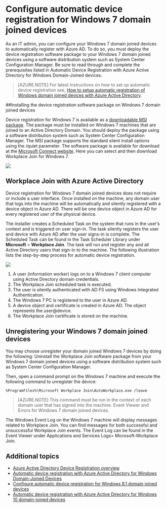 <properties
    pageTitle="# Configure automatic device registration for Windows 7 domain joined devices| Microsoft Azure"
    description="Steps to configure your Windows 7 domain joined devices to automatically register with Azure AD. and steps to deploy the device registration software package to your Windows 7 domain joined devices using a software distribution system such as System Center Configuration Manager."
    services="active-directory"
    documentationCenter=""
    authors="femila"
    manager="swadhwa"
    editor=""/>

<tags
    ms.service="active-directory"
    ms.workload="identity"
    ms.tgt_pltfrm="na"
    ms.devlang="na"
    ms.topic="article"
    ms.date="09/21/2016"
    ms.author="MarkVi"/>

# <a name="configure-automatic-device-registration-for-windows-7-domain-joined-devices"></a>Configure automatic device registration for Windows 7 domain joined devices

As an IT admin, you can configure your Windows 7 domain joined devices to automatically register with Azure AD. To do so, you must deploy the device registration software package to your Windows 7 domain joined devices using a software distribution system such as System Center Configuration Manager. Be sure to read through and complete the prerequisites listed in Automatic Device Registration with Azure Active Directory for Windows Domain-Joined devices.

>[AZURE.NOTE]
 For latest instructions on how to set up automatic device registration see, [How to setup automatic registration of Windows domain joined devices with Azure Active Directory](active-directory-conditional-access-automatic-device-registration-setup.md).

##<a name="installing-the-device-registration-software-package-on-windows-7-domain-joined-devices"></a>Installing the device registration software package on Windows 7 domain joined devices

Device registration for Windows 7 is available as a [downloadable MSI package](https://connect.microsoft.com/site1164). The package must be installed on Windows 7 machines that are joined to an Active Directory Domain. You should deploy the package using a software distribution system such as System Center Configuration Manager. The MSI package supports the standard silent install options using the /quiet parameter.
The software package is available for download at the [Microsoft Connect website](https://connect.microsoft.com/site1164). Here you can select and then download Workplace Join for Windows 7.

![](./media/active-directory-conditional-access/device-registration-process-windows7.gif)

## <a name="workplace-join-with-azure-active-directory"></a>Workplace Join with Azure Active Directory
Device registration for Windows 7 domain joined devices does not require or include a user interface. Once installed on the machine, any domain user that logs into the machine will be automatically and silently registered with a device object in Azure AD. There will be one device object in Azure AD for every registered user of the physical device.

The installer creates a Scheduled Task on the system that runs in the user’s context and is triggered on user sign-in. The task silently registers the user and device with Azure AD after the user signs-in is complete.
The Scheduled Task can be found in the Task Scheduler Library under **Microsoft** > **Workplace Join**.
The task will run and register any and all Active Directory users that sign-in to the machine.
The following illustration lists the step-by-step process for automatic device registration.

![](./media/active-directory-conditional-access/automatic-device-registration-windows7.png)

1. A user (information worker) logs on to a Windows 7 client computer using Active Directory domain credentials.
1. The Workplace Join scheduled task is executed.
1. The user is silently authenticated with AD FS using Windows Integrated Authentication.
1. The Windows 7 PC is registered to the user in Azure AD.
1. A device object and certificate is created in Azure AD. The object represents the user@device.
1. The Workplace Join certificate is stored on the machine.

## <a name="unregistering-your-windows-7-domain-joined-devices"></a>Unregistering your Windows 7 domain joined devices

You may choose unregister your domain joined Windows 7 devices by doing the following: Uninstall the Workplace Join software package from your Windows 7 domain joined devices using a software distribution system such as System Center Configuration Manager.

Then, open a command prompt on the Windows 7 machine and execute the following command to unregister the device:

    %ProgramFiles%\Microsoft Workplace Join\AutoWorkplace.exe /leave

>[AZURE.NOTE]
>This command must be run in the context of each domain user that has signed into the machine.
Event Viewer and Errors for Windows 7 domain joined devices.

The Windows Event Log on the Windows 7 machine will display messages related to Workplace Join. You can find messages for both successful and unsuccessful Workplace Join events. The Event Log can be found in the Event Viewer under Applications and Services Logs> Microsoft-Workplace Join.

## <a name="additional-topics"></a>Additional topics

- [Azure Active Directory Device Registration overview](active-directory-conditional-access-device-registration-overview.md)
- [Automatic device registration with Azure Active Directory for Windows Domain-Joined Devices](active-directory-conditional-access-automatic-device-registration.md)
- [Configure automatic device registration for Windows 8.1 domain joined devices](active-directory-conditional-access-automatic-device-registration-windows-8-1.md)
- [Automatic device registration with Azure Active Directory for Windows 10 domain-joined devices](active-directory-azureadjoin-devices-group-policy.md)
